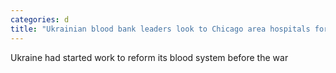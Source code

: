 ```yaml
---
categories: d
title: "Ukrainian blood bank leaders look to Chicago area hospitals for help"
---
```

Ukraine had started work to reform its blood system before the war